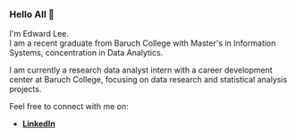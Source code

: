 ### Hello All 👋

I'm Edward Lee. <br>
I am a recent graduate from Baruch College with Master's in Information Systems, concentration in Data Analytics.

I am currently a research data analyst intern with a career development center at Baruch College, focusing on data research and statistical analysis projects. 

Feel free to connect with me on:

- **[LinkedIn](https://www.linkedin.com/in/edwdlee/)**

